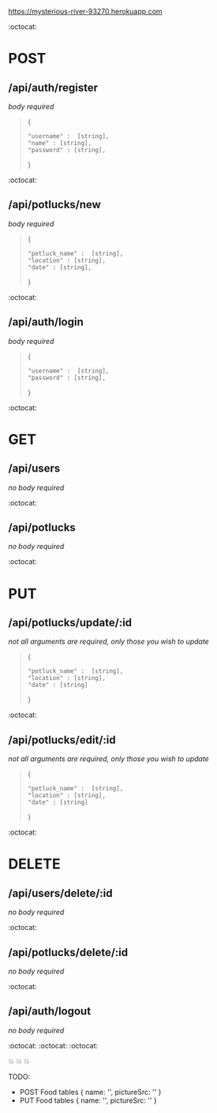 https://mysterious-river-93270.herokuapp.com

:octocat:

# POST

## /api/auth/register

*body required*

> {
>
>     "username" :  [string],
>     "name" : [string],
>     "password" : [string],
> }

:octocat:

## /api/potlucks/new

*body required*

> {
>
>     "potluck_name" :  [string],
>     "location" : [string],
>     "date" : [string],
> }

:octocat:
## /api/auth/login

*body required*

> {
>
>     "username" :  [string],
>     "password" : [string],
> }

:octocat:

# GET

## /api/users

*no body required*


:octocat:

## /api/potlucks

*no body required*


:octocat:
# PUT

## /api/potlucks/update/:id

  *not all arguments are required, only those you wish to update*
> {
>
>     "potluck_name" :  [string],
>     "location" : [string],
>     "date" : [string]
> }


:octocat:

## /api/potlucks/edit/:id

  *not all arguments are required, only those you wish to update*
> {
>
>     "potluck_name" :  [string],
>     "location" : [string],
>     "date" : [string]
> }


:octocat:
# DELETE

## /api/users/delete/:id

  *no body required*

:octocat:

 ## /api/potlucks/delete/:id

  *no body required*

:octocat:

## /api/auth/logout

*no body required*


:octocat: :octocat: :octocat:

:boom: :boom: :boom:

TODO:
 * POST Food tables { name: '', pictureSrc: '' }
 * PUT Food tables { name: '', pictureSrc: '' }

